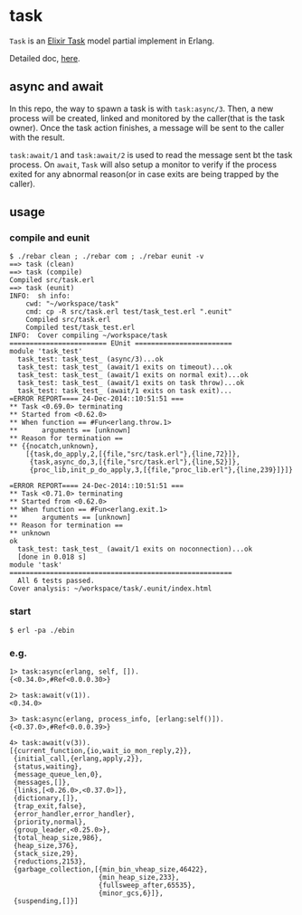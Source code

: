 # task
`Task` is an [Elixir Task](http://elixir-lang.org/getting_started/mix_otp/8.html#8.2-tasks) model partial implement in Erlang.

Detailed doc, [here](https://github.com/elixir-lang/elixir/blob/v1.0.1/lib/elixir/lib/task.ex).

## async and await

In this repo, the way to spawn a task is with `task:async/3`. Then, a new process will be created, linked and monitored by the caller(that is the task owner). Once the task action finishes, a message will be sent to the caller with the result.

`task:await/1` and `task:await/2` is used to read the message sent bt the task process. On `await`, `Task` will also setup a monitor to verify if the process exited for any abnormal reason(or in case exits are being trapped by the caller). 

## usage
### compile and eunit
	$ ./rebar clean ; ./rebar com ; ./rebar eunit -v
	==> task (clean)
	==> task (compile)
	Compiled src/task.erl
	==> task (eunit)
	INFO:  sh info:
		cwd: "~/workspace/task"
		cmd: cp -R src/task.erl test/task_test.erl ".eunit"
		Compiled src/task.erl
		Compiled test/task_test.erl
	INFO:  Cover compiling ~/workspace/task
	======================== EUnit ========================
	module 'task_test'
	  task_test: task_test_ (async/3)...ok
	  task_test: task_test_ (await/1 exits on timeout)...ok
	  task_test: task_test_ (await/1 exits on normal exit)...ok
	  task_test: task_test_ (await/1 exits on task throw)...ok
	  task_test: task_test_ (await/1 exits on task exit)...
	=ERROR REPORT==== 24-Dec-2014::10:51:51 ===
	** Task <0.69.0> terminating
	** Started from <0.62.0>
	** When function == #Fun<erlang.throw.1>
	**      arguments == [unknown]
	** Reason for termination == 
	** {{nocatch,unknown},
	    [{task,do_apply,2,[{file,"src/task.erl"},{line,72}]},
	     {task,async_do,3,[{file,"src/task.erl"},{line,52}]},
	     {proc_lib,init_p_do_apply,3,[{file,"proc_lib.erl"},{line,239}]}]}
	
	=ERROR REPORT==== 24-Dec-2014::10:51:51 ===
	** Task <0.71.0> terminating
	** Started from <0.62.0>
	** When function == #Fun<erlang.exit.1>
	**      arguments == [unknown]
	** Reason for termination == 
	** unknown
	ok
	  task_test: task_test_ (await/1 exits on noconnection)...ok
	  [done in 0.018 s]
	module 'task'
	=======================================================
	  All 6 tests passed.
	Cover analysis: ~/workspace/task/.eunit/index.html
	
### start
	$ erl -pa ./ebin
	
### e.g.

	1> task:async(erlang, self, []).
	{<0.34.0>,#Ref<0.0.0.30>}
	
	2> task:await(v(1)).
	<0.34.0>
	
	3> task:async(erlang, process_info, [erlang:self()]).
	{<0.37.0>,#Ref<0.0.0.39>}
	
	4> task:await(v(3)).
	[{current_function,{io,wait_io_mon_reply,2}},
	 {initial_call,{erlang,apply,2}},
	 {status,waiting},
	 {message_queue_len,0},
	 {messages,[]},
	 {links,[<0.26.0>,<0.37.0>]},
	 {dictionary,[]},
	 {trap_exit,false},
	 {error_handler,error_handler},
	 {priority,normal},
	 {group_leader,<0.25.0>},
	 {total_heap_size,986},
	 {heap_size,376},
	 {stack_size,29},
	 {reductions,2153},
	 {garbage_collection,[{min_bin_vheap_size,46422},
	                      {min_heap_size,233},
	                      {fullsweep_after,65535},
	                      {minor_gcs,6}]},
	 {suspending,[]}]
	 